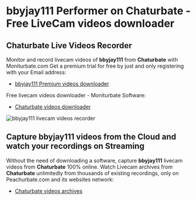 # bbyjay111 Performer on Chaturbate - Free LiveCam videos downloader

## Chaturbate Live Videos Recorder

Monitor and record livecam videos of **bbyjay111** from **Chaturbate** with Moniturbate.com
Get a premium trial for free by just and only registering with your Email address:
* [bbyjay111 Premium videos downloader](https://moniturbate.com/request-demo-licence-key.html)

Free livecam videos downloader - Moniturbate Software:
* [Chaturbate videos downloader](https://moniturbate.com/moniturbate-download-software.html)

![bbyjay111 livecam videos recorder](https://peachurnet.com/templates/moniturbate-software.png)


## Capture bbyjay111 videos from the Cloud and watch your recordings on Streaming

Without the need of downloading a software, capture **bbyjay111** livecam videos from **Chaturbate** 100% online.
Watch Livecam archives from **Chaturbate** unlimitedly from thousands of existing recordings, only on Peachurbate.com and its websites network:
* [Chaturbate videos archives](https://peachurnet.com/)